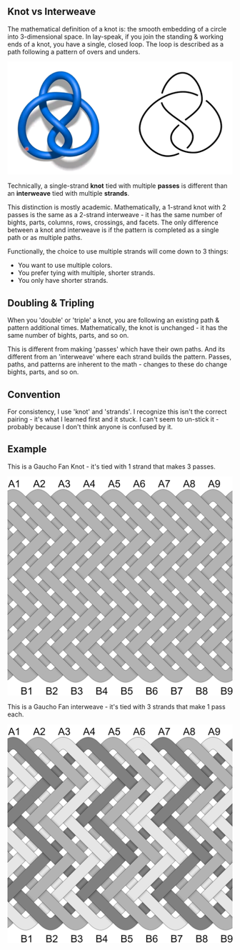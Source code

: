 ## Knot vs Interweave 

The mathematical definition of a knot is: the smooth embedding of a circle into 3-dimensional space. In lay-speak, if you join the standing & working ends of a knot, you have a single, closed loop. The loop is described as a path following a pattern of overs and unders. 

![](../assets/images/knots_circle.png)

Technically, a single-strand **knot** tied with multiple **passes** is different than an **interweave** tied with multiple **strands**. 

This distinction is mostly academic. Mathematically, a 1-strand knot with 2 passes is the same as a 2-strand interweave - it has the same number of bights, parts, columns, rows, crossings, and facets. The only difference between a knot and interweave is if the pattern is completed as a single path or as multiple paths. 

Functionally, the choice to use multiple strands will come down to 3 things:

* You want to use multiple colors.
* You prefer tying with multiple, shorter strands.
* You only have shorter strands. 

## Doubling & Tripling

When you 'double' or 'triple' a knot, you are following an existing path & pattern additional times. Mathematically, the knot is unchanged - it has the same number of bights, parts, and so on. 

This is different from making 'passes' which have their own paths. And its different from an 'interweave' where each strand builds the pattern. Passes, paths, and patterns are inherent to the math - changes to these do change bights, parts, and so on. 

## Convention

For consistency, I use 'knot' and 'strands'. I recognize this isn't the correct pairing - it's what I learned first and it stuck. I can't seem to un-stick it - probably because I don't think anyone is confused by it. 

## Example

This is a Gaucho Fan Knot - it's tied with 1 strand that makes 3 passes. 

![](../assets/cylindrical/knot-vs-interweave_knot.png)

This is a Gaucho Fan interweave - it's tied with 3 strands that make 1 pass each.

![](../assets/cylindrical/knot-vs-interweave_interweave.png)

